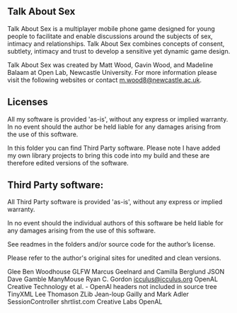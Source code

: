 ## Talk About Sex

Talk About Sex is a multiplayer mobile phone game designed for young people to facilitate and enable discussions around the subjects of sex, intimacy and relationships. Talk About Sex combines concepts of consent, subtlety, intimacy and trust to develop a sensitive yet dynamic game design.

Talk About Sex was created by Matt Wood, Gavin Wood, and Madeline Balaam at Open Lab, Newcastle University.
For more information please visit the following websites or contact m.wood8@newcastle.ac.uk.



## Licenses

All my software is provided 'as-is', without any express or implied warranty.
In no event should the author be held liable for any damages arising from the use of this software.

In this folder you can find Third Party software. Please note I have added my own library projects to bring this code into my build and these are therefore edited versions of the software. 



## Third Party software:

All Third Party software is provided 'as-is', without any express or implied warranty.

In no event should the individual authors of this software be held liable for any damages arising from the use of this software.

See readmes in the folders and/or source code for the author’s license.

Please refer to the author's original sites for unedited and clean versions.

Glee			              Ben Woodhouse
GLFW			              Marcus Geelnard and Camilla Berglund
JSON			              Dave Gamble
ManyMouse		            Ryan C. Gordon <icculus@icculus.org>
OpenAL		              Creative Technology et al. - OpenAl headers not included in source tree
TinyXML		              Lee Thomason
ZLib			              Jean-loup Gailly and Mark Adler
SessionController       shrtlist.com
Creative Labs	        	OpenAL

